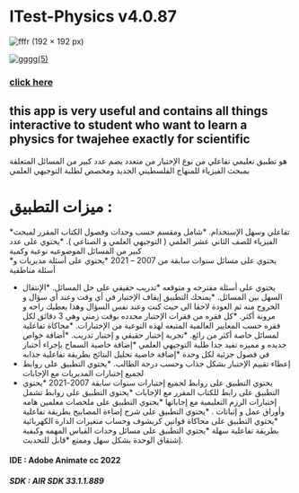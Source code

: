# ITest-Physics v4.0.87

![fffr (192 × 192 px)](https://user-images.githubusercontent.com/78841476/162975824-99f76ab3-19ff-4f2f-94d3-ffb9e83ac9d8.png)


[![gggg(5)](https://user-images.githubusercontent.com/78841476/182035713-be3e3606-29d3-4ebc-bac0-689b017849df.png)
](https://play.google.com/store/apps/details?id=air.com.moaz.Itestphy)</p>



### [click here](https://play.google.com/store/apps/details?id=air.com.moaz.Itestphy)
## this app is very useful and contains all things interactive to student who want to learn  a physics for twajehee exactly for scientific 

هو تطبيق تعليمي تفاعلي من نوع الإختيار من متعدد يضم عدد كبير من المسائل المتعلقة بمبحث الفيزياء للمنهاج الفلسطيني الجديد ومخصص لطلبة التوجيهي العلمي

# ميزات التطبيق :
 
*تفاعلي وسهل الإستخدام.
*شامل ومقسم حسب وحدات وفصول الكتاب المقرر لمبحث الفيزياء للصف الثاني عشر العلمي ( التوجيهي العلمي و الصناعي ).
*يحتوي على عدد كبير من المسائل الموضوعيه  نوعية وكمية  
*يحتوي على مسائل سنوات سابقة من 2007 – 2021 
*يحتوي على أسئلة مديريات و أسئلة مناطقية 
* يحتوي على أسئلة مقترحه و متوقعه
*تدريب حقيقي على حل المسائل.
*الإنتقال السهل بين المسائل.
*يمنحك التطبيق إيقاف الإختبار في أي وقت وعند أي سؤال و الخروج منه ثم العودة لاحقا الى حيث كنت وعند نفس السؤال وهذا يعطيك راحه و مرونة أكثر.
*كل فقره من فقرات الإحتبار محدده بوقت زمني وهي 3 دقائق لكل فقره حسب المعايير العالمية المتبعه لهذه النوعية من الإختبارات.
*محاكاة تفاعلية لمسائل خاصة أكثر من رائع.
*تجربة إختبار حقيقي و إختبار تدريب.
*أضافة خواص جديده و مميزه تفيد جدا طلبة التوجيهي العلمي
*إضافة خاصية السماح بإجراء أختبار في فصول جزئية لكل وحدة
*إضافة خاصية تحليل النتائج بطريقة تفاعلية جذابه 
* إعطاء تقييم الإختبار بشكل جذاب وحسب درجة الطالب.
*يحتوي التطبيق على روابط لجميع إختبارات المديريات مع الإجابات
* يحتوي التطبيق على روابط لجميع إختبارات سنوات سابقة 2007-2021
*يحتوي التطبيق على رابط  للكتاب المقرر مع الإجابات 
*يحتوي التطبيق على روابط تشمل إختبارات الرزم التعليمية مع إجاباتها 
*يحتوي التطبيق على ملخصات معلمين هامه وأوراق عمل و إثباتات .
*يحتوي التطبيق على شرح إضاءة المصابيح بطريقة تفاعلية 
*يحتوي التطبيق على محاكاة قوانين كريشوف وحساب متغيرات الدارة الكهربائية بطريقة تفاعلية سهلة 
*يحتوي التطبيق على مسائل وحدات القياس المهمه  وكيفية إشتقاق الوحدة بشكل سهل وممتع 
*قابل للتحديث.


#### IDE : Adobe Animate cc 2022
##### SDK : AIR SDK 33.1.1.889

